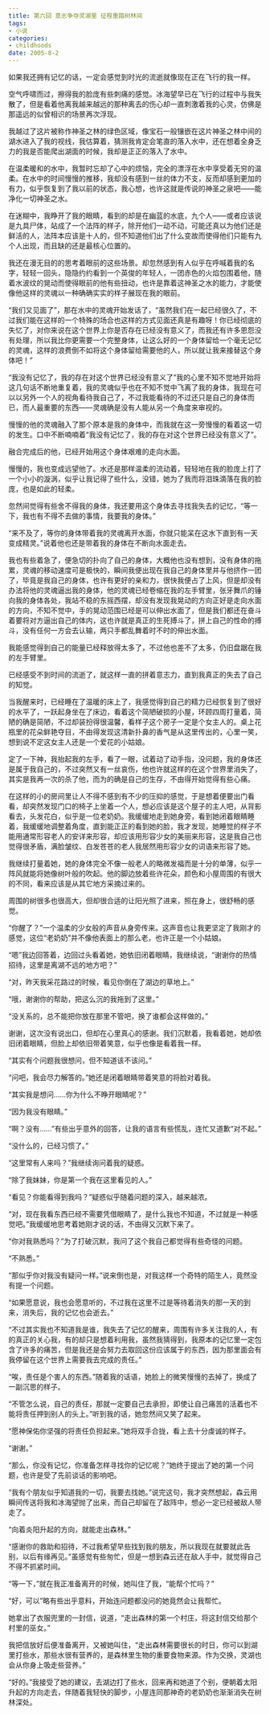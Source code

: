 ```yaml
---
title: 第六回 意志争夺灵湖里 征程重踏树林间
tags:
- 小说
categories:
- childhoods
date: 2005-8-2
---
```


如果我还拥有记忆的话，一定会感觉到时光的流逝就像现在正在飞行的我一样。

空气呼啸而过，擦得我的脸庞有些刺痛的感觉。冰海望早已在飞行的过程中与我失散了，但是看着他离我越来越远的那种离去的伤心却一直刺激着我的心灵，仿佛是那遥远的似曾相识的场景再次浮现。

我越过了这片被称作神圣之林的绿色区域，像宝石一般镶嵌在这片神圣之林中间的湖水进入了我的视线，我估算着，猜测我肯定会笔直的落入水中，还在想着全身乏力的我是否能爬出湖面的时候，我却是正正的落入了水中。

在温柔暖和的水中，我暂时忘却了心中的烦恼，完全的漂浮在水中享受着无穷的温柔。在水中的时间慢慢的推移，我却没有感到一丝的体力不支，反而却感到更加的有力，似乎恢复到了我以前的状态，我心想，也许这就是传说的神圣之泉吧——能净化一切神圣之水。


在迷糊中，我睁开了我的眼睛，看到的却是在幽蓝的水底，九个人——或者应该说是九具尸体，站成了一个法阵的样子，除开他们一动不动，可能还真以为他们还是鲜活的人，法阵本应该是十人的，但不知道他们出了什么变故而使得他们只能有九个人出现，而且缺的还是最核心位置的。


我还在漫无目的的思考着眼前的这些场景。却忽然感到有人似乎在呼喊着我的名字，轻轻一回头，隐隐约约看到一个英俊的年轻人，一团赤色的火焰包围着他，随着水波纹的晃动而使得眼前的他有些扭动，也许是靠着这神圣之水的能力，才能使像他这样的灵魂以一种确确实实的样子展现在我的眼前。


“我们又见面了”，那在水中的灵魂开始发话了，“虽然我们在一起已经很久了，不过我们能在这样的一个特殊的场合也这样的方式见面还真是有趣呀！你已经彻底的失忆了，对你来说在这个世界上你是否存在已经没有意义了，而我还有许多恩怨没有处理，所以我比你更需要一个完整身体，让这么好的一个身体留给一个毫无记忆的灵魂，这样的浪费倒不如将这个身体留给需要他的人，所以就让我来接替这个身体吧！”


“我没有记忆了，我的存在对这个世界已经没有意义了”我的心里不知不觉地开始将这几句话不断地重复着，我的灵魂似乎也在不知不觉中飞离了我的身体，我现在可以以另外一个人的视角看待我自己了，不过我能看待的不过还只是自己的身体而已，而人最重要的东西——灵魂确是没有人能从另一个角度来审视的。


慢慢的他的灵魂融入了那个原本是我的身体中，而我就在这一旁慢慢的看着这一切的发生。口中不断喃喃着“我没有记忆了，我的存在对这个世界已经没有意义了”。

融合完成后的他，已经开始用这个身体艰难的走向水面。

慢慢的，我也变成远望他了。水还是那样温柔的流动着，轻轻地在我的脸庞上打了一个小小的漩涡，似乎让我记得了些什么，没错，她为了我而将泪珠滴落在我的脸庞，也是如此的轻柔。

忽然间觉得有些舍不得我的身体，我还要用这个身体去寻找我失去的记忆，“等一下，我也有不得不去做的事情，我要我的身体。”


“来不及了，等你的身体带着我的灵魂离开水面，你就只能呆在这水下直到有一天变成精灵。”说着他也还是带着我的身体在不断向水面走去。


我也有些着急了，便急切的扑向了自己的身体，大概他也没有想到，没有身体的拖累，灵魂的移动速度可是极快的，瞬间我便出现在我自己的身体里并与他挤作一团了，毕竟是我自己的身体，也许有更好的亲和力，很快我便占了上风，但是却没有办法将他的灵魂逼出我的身体，他的灵魂已经卷缩在我的左手臂里，张牙舞爪的锤向我的身体各处，我站不稳的东摇西摆，却没有发现我晃动的方向正好是走向水面的方向，不知不觉中，手的晃动范围已经是可以伸出水面了，但是我们都还在奋斗着要将对方逼出自己的体内，这也许就是真正的生死搏斗了，拼上自己的性命的搏斗，没有任何一方会去认输，两只手都乱舞着时不时的伸出水面。


我能感觉得到自己的能量已经释放得太多了，不过他也差不了太多，仍旧盘踞在我的左手臂里。


已经感受不到时间的流逝了，就这样一直的拼着意志力，直到我真正的失去了自己的知觉。


当我醒来时，已经睡在了温暖的床上了，我感觉得到自己的精力已经恢复到了很好的水平了，一跃起身坐在了床边，看着这个简陋破损的小屋，环顾四周打量着，简陋的确是简陋，不过却装扮得很温馨，看样子这个房子一定是个女主人的。桌上花瓶里的花朵鲜艳夺目，不由得发现这清新扑鼻的香气是从这里传出的，心里一笑，想到说不定这女主人还是一个爱花的小姑娘。

定了一下神，我抬起我的左手，看了一眼，试着动了动手指，没问题，我的身体还是属于我自己的，不过突然又有一丝哀伤，他也许就这样的在这个世界里消失了，其实是我再一次的杀了他，而为的确是自己的生存，不由得开始觉得有些心痛。

在这样的小的房间里让人不得不感到有不少的压抑的感觉，于是想着便要出门看看，却突然发现门口的椅子上坐着一个人，想必应该是这个屋子的主人吧，从背影看去，头发花白，似乎是一位老奶奶。我缓缓地走到她身旁，看到她闭着眼睛睡着，我缓缓地调整着角度，直到能正正的看到她的脸，我才发现，她睡觉的样子不能用通常形容老人的安详来形容，却应该用形容少女的美丽来形容，这是我自己也觉得很矛盾，满脸皱纹、白发苍苍的老人我居然用形容少女的词语来形容了她。


我继续打量着她，她的身体完全不像一般老人的略微发福而是十分的单薄，似乎一阵风就能将她像树叶般的吹起。他的脚边放着些许花朵，颜色和小屋周围的有很大的不同，看来应该是从其它地方采摘过来的。

周围的树很多也很高大，但却很合适的让阳光照了进来，照在身上，很舒畅的感觉。


“你醒了？”一个温柔的少女般的声音从身旁传来。这声音也让我更坚定了我刚才的感觉，这位“老奶奶”并不像他表面上的那么老，也许正是一个小姑娘。


“嗯”我边回答着，边回过头看着她，她依旧闭着眼睛，我继续说，“谢谢你的热情招待，这里是离湖不远的地方吧？”


“对，昨天我采花路过的时候，看见你倒在了湖边的草地上。”

“哦，谢谢你的帮助，把这么沉的我拖到了这里。”

“没关系的，总不能把你放在那里不管吧，换了谁都会这样做的。”

谢谢，这次没有说出口，但却在心里真心的感谢。我们沉默着，我看着她，她却依旧闭着眼睛，但脸上却依旧带着笑意，似乎也像是看着我一样。


“其实有个问题我很想问，但不知道该不该问。”

“问吧，我会尽力解答的。”她还是闭着眼睛带着笑意的将脸对着我。

“其实我是想问……你为什么不睁开眼睛呢？”

“因为我没有眼睛。”

“啊？没有……”有些出乎意外的回答，让我的语言有些慌乱，连忙又道歉“对不起。”

“没什么的，已经习惯了。”

“这里常有人来吗？”我继续询问着我的疑惑。

“除了我妹妹，你是第一个我在这里看见的人。”

“看见？你能看得到我吗？”疑惑似乎随着问题的深入，越来越浓。

“对，现在我看东西已经不需要凭借眼睛了，是什么我也不知道，不过就是一种感觉吧。”我缓缓地思考着她刚才说的话，不由得又沉默下来了。


“你对我熟悉吗？”为了打破沉默，我问了这个我自己都觉得有些奇怪的问题。

“不熟悉。”

“那似乎你对我没有疑问一样。”说来倒也是，对我这样一个奇特的陌生人，竟然没有提一个问题。


“如果愿意说，我也会愿意听的，不过我在这里不过是等待着消失的那一天的到来，消失后，我的记忆也会逝去。”


“不过其实我也不知道我是谁，我失去了记忆的醒来，周围有许多关注我的人，有的真正的关心我，有的却只是想着利用我，虽然我猜得到，我原本的记忆里一定包含了许多的痛苦，但是我还是会努力去取回这份应该属于的东西，因为那里面会有我停留在这个世界上需要我去完成的责任。”


“唉，责任是个害人的东西。”随着我的话语，她脸上的微笑慢慢的去掉了，换成了一副沉思的样子。


“不管怎么说，自己的责任，那就一定要自己去承担，即使让自己痛苦的活着也不能将责任押到别人的头上。”听到我的话，她忽然间又笑了起来。


“愿神保佑你坚强的将责任负担起来。”她将双手合拢，看上去十分虔诚的样子。

“谢谢。”

“那么，你没有记忆，你准备怎样寻找你的记忆呢？”她终于提出了她的第一个问题，也许是受了先前谈话的影响吧。


“我有个朋友似乎知道我的一切，我要去找她。”说完这句，我才突然想起，森云用瞬间传送将我和冰海望抛了出来，而自己却留在了敌阵中，想必一定已经被敌人带走了。

“向着炎阳升起的方向，就能走出森林。”

“感谢你的救助和招待，不过我希望早些找到我的朋友，所以我现在就要就此告别，以后有缘再见。”虽感觉有些匆忙，但是一想到森云还在敌人手中，就觉得自己不得不抓紧时间。

“等一下，”就在我正准备离开的时候，她叫住了我，“能帮个忙吗？”

“好，可以”略有些出乎意料，开始连问题都没问的她竟然会让我帮忙。

她拿出了衣服兜里的一封信，说道，“走出森林的第一个村庄，将这封信交给那个村里的巫女。”


我把信放好后便准备离开，又被她叫住，“走出森林需要很长的时日，你可以到湖里打些水，那些水很有营养的，是森林里生物的重要食物来源。作为交换，灵湖也会从你身上吸走些营养。”

“好的。”我接受了她的建议，去湖边打了些水，回来再和她道了个别，便朝着太阳升起的方向走去，伴随着我轻快的脚步，小屋连同那神奇的老奶奶也渐渐消失在树林深处。



